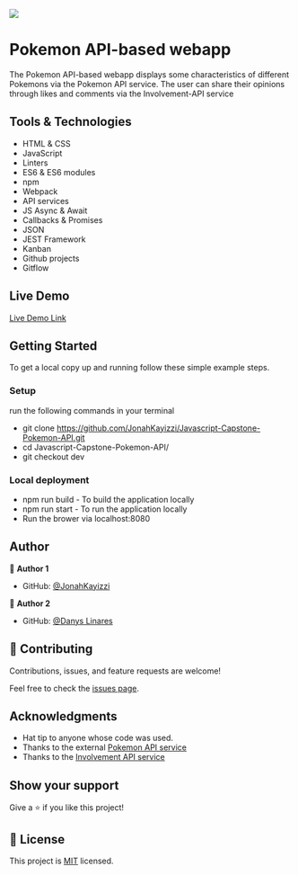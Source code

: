 ![](https://img.shields.io/badge/Microverse-blueviolet)

# Pokemon API-based webapp
The Pokemon API-based webapp displays some characteristics of different Pokemons via the Pokemon API service. The user can share their opinions through likes and comments via the Involvement-API service

## Tools & Technologies

- HTML & CSS
- JavaScript
- Linters
- ES6 & ES6 modules
- npm
- Webpack
- API services
- JS Async & Await
- Callbacks & Promises
- JSON
- JEST Framework
- Kanban
- Github projects
- Gitflow

## Live Demo

[Live Demo Link](https://jonahkayizzi.github.io/Javascript-Capstone-Pokemon-API/dist/)

## Getting Started

To get a local copy up and running follow these simple example steps.

### Setup

run the following commands in your terminal

- git clone https://github.com/JonahKayizzi/Javascript-Capstone-Pokemon-API.git
- cd Javascript-Capstone-Pokemon-API/
- git checkout dev

### Local deployment

- npm run build - To build the application locally
- npm run start - To run the application locally
- Run the brower via localhost:8080

## Author

👤 **Author 1**

- GitHub: [@JonahKayizzi](https://github.com/JonahKayizzi)

👤 **Author 2**

- GitHub: [@Danys Linares](https://github.com/d4nQw3rty)

## 🤝 Contributing

Contributions, issues, and feature requests are welcome!

Feel free to check the [issues page](https://github.com/JonahKayizzi/Javascript-Capstone-Pokemon-API/issues).

## Acknowledgments

- Hat tip to anyone whose code was used.
- Thanks to the external [Pokemon API service](https://pokeapi.co/)
- Thanks to the [Involvement API service](https://www.notion.so/Involvement-API-869e60b5ad104603aa6db59e08150270) 

## Show your support

Give a ⭐️ if you like this project!

## 📝 License

This project is [MIT](./LICENSE) licensed.
